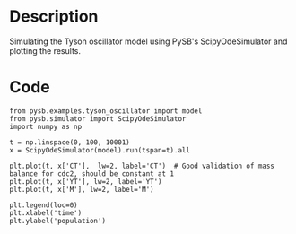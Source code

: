 # Description
Simulating the Tyson oscillator model using PySB's ScipyOdeSimulator and plotting the results.

# Code
```
from pysb.examples.tyson_oscillator import model
from pysb.simulator import ScipyOdeSimulator
import numpy as np

t = np.linspace(0, 100, 10001)
x = ScipyOdeSimulator(model).run(tspan=t).all

plt.plot(t, x['CT'],  lw=2, label='CT')  # Good validation of mass balance for cdc2, should be constant at 1
plt.plot(t, x['YT'], lw=2, label='YT')
plt.plot(t, x['M'], lw=2, label='M')

plt.legend(loc=0)
plt.xlabel('time')
plt.ylabel('population')


```
